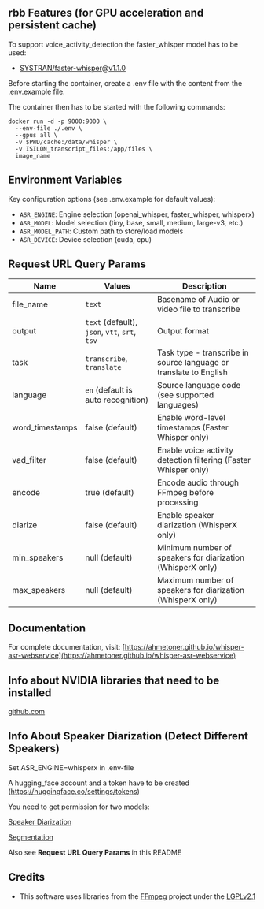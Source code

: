 ## rbb Features (for GPU acceleration and persistent cache)

To support voice_activity_detection the faster_whisper model has to be used:

- [SYSTRAN/faster-whisper](https://github.com/SYSTRAN/faster-whisper)@[v1.1.0](https://github.com/SYSTRAN/faster-whisper/releases/tag/v1.1.0)


Before starting the container, create a .env file with the content from the .env.example file.

The container then has to be started with the following commands:

```shell
docker run -d -p 9000:9000 \
  --env-file ./.env \
  --gpus all \
  -v $PWD/cache:/data/whisper \
  -v ISILON_transcript_files:/app/files \
  image_name
```

## Environment Variables

Key configuration options (see .env.example for default values):

- `ASR_ENGINE`: Engine selection (openai_whisper, faster_whisper, whisperx)
- `ASR_MODEL`: Model selection (tiny, base, small, medium, large-v3, etc.)
- `ASR_MODEL_PATH`: Custom path to store/load models
- `ASR_DEVICE`: Device selection (cuda, cpu)

## Request URL Query Params

| Name            | Values                                         | Description                                                    |
|-----------------|------------------------------------------------|----------------------------------------------------------------|
| file_name     | `text`                                          | Basename of Audio or video file to transcribe                              |
| output          | `text` (default), `json`, `vtt`, `srt`, `tsv` | Output format                                                  |
| task            | `transcribe`, `translate`                      | Task type - transcribe in source language or translate to English |
| language        | `en` (default is auto recognition)             | Source language code (see supported languages)                 |
| word_timestamps | false (default)                                | Enable word-level timestamps (Faster Whisper only)             |
| vad_filter      | false (default)                                | Enable voice activity detection filtering (Faster Whisper only) |
| encode          | true (default)                                 | Encode audio through FFmpeg before processing                  |
| diarize         | false (default)                                | Enable speaker diarization (WhisperX only)                     |
| min_speakers    | null (default)                                 | Minimum number of speakers for diarization (WhisperX only)     |
| max_speakers    | null (default)                                 | Maximum number of speakers for diarization (WhisperX only)     |

## Documentation

For complete documentation, visit:
[https://ahmetoner.github.io/whisper-asr-webservice](https://ahmetoner.github.io/whisper-asr-webservice)

## Info about NVIDIA libraries that need to be installed

[github.com](https://github.com/SYSTRAN/faster-whisper?tab=readme-ov-file#gpu)


## Info About Speaker Diarization (Detect Different Speakers)

Set ASR_ENGINE=whisperx in .env-file

A hugging_face account and a token have to be created (https://huggingface.co/settings/tokens)

You need to get permission for two models:

[Speaker Diarization](https://huggingface.co/pyannote/speaker-diarization-3.1)

[Segmentation]([Segmentation](https://huggingface.co/pyannote/segmentation-3.0))

Also see **Request URL Query Params** in this README

## Credits

- This software uses libraries from the [FFmpeg](http://ffmpeg.org) project under the [LGPLv2.1](http://www.gnu.org/licenses/old-licenses/lgpl-2.1.html)
